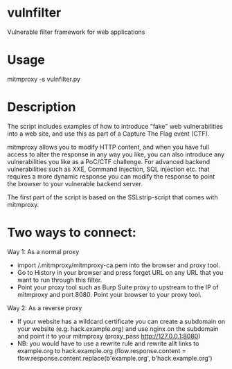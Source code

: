 # vulnfilter
Vulnerable filter framework for web applications

# Usage
mitmproxy -s vulnfilter.py

# Description

The script includes examples of how to introduce "fake" web vulnerabilities into a web site, and use this as part of a Capture The Flag event (CTF). 

mitmproxy allows you to modify HTTP content, and when you have full access to alter the response in any way you like, you can also introduce any vulnerabilities you like as a PoC/CTF challenge.
For advanced backend vulnerabilities such as XXE, Command Injection, SQL injection etc. that requires a more dynamic response you can modify the response to point the browser to your vulnerable backend server. 

The first part of the script is based on the SSLstrip-script that comes with mitmproxy.



# Two ways to connect: 

Way 1: As a normal proxy
 - import /.mitmproxy/mitmproxy-ca.pem into the browser and proxy tool.
 - Go to History in your browser and press forget URL on any URL that you want to run through this filter.
 - Point your proxy tool such as Burp Suite proxy to upstream to the IP of mitmproxy and port 8080. Point your browser to your proxy tool. 

Way 2: As a reverse proxy
 - If your website has a wildcard certificate you can create a subdomain on your website (e.g. hack.example.org) and use nginx on the subdomain and point it to your mitmproxy (proxy_pass http://127.0.0.1:8080)
 - NB: you would have to use a rewrite rule and rewrite allt links to example.org to hack.example.org (flow.response.content = flow.response.content.replace(b'example.org', b'hack.example.org')

